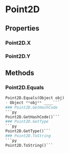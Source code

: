 # Point2D    

## Properties  
### Point2D.X
### Point2D.Y 
## Methods  
### Point2D.Equals
```py
Point2D.Equals(Object obj)
- Object **obj** ____```
### Point2D.GetHashCode
```py
Point2D.GetHashCode()```
### Point2D.GetType
```py
Point2D.GetType()```
### Point2D.ToString
```py
Point2D.ToString()```